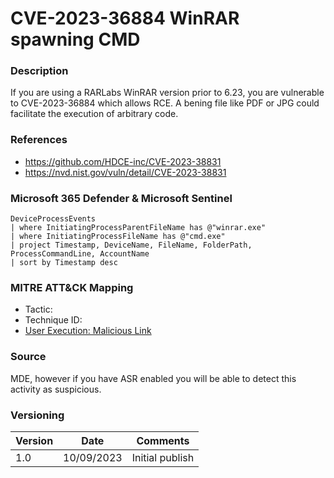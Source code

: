# CVE-2023-36884 WinRAR spawning CMD

### Description

If you are using a RARLabs WinRAR version prior to 6.23, you are vulnerable to CVE-2023-36884 which allows RCE. A bening file like PDF or JPG could facilitate the execution of arbitrary code.

### References
- https://github.com/HDCE-inc/CVE-2023-38831
- https://nvd.nist.gov/vuln/detail/CVE-2023-38831

### Microsoft 365 Defender & Microsoft Sentinel
```
DeviceProcessEvents
| where InitiatingProcessParentFileName has @"winrar.exe"
| where InitiatingProcessFileName has @"cmd.exe"
| project Timestamp, DeviceName, FileName, FolderPath, ProcessCommandLine, AccountName
| sort by Timestamp desc
```

### MITRE ATT&CK Mapping
- Tactic: 
- Technique ID: 
- [User Execution: Malicious Link](https://attack.mitre.org/techniques/T1204/001/)

### Source

MDE, however if you have ASR enabled you will be able to detect this activity as suspicious.

### Versioning
| Version       | Date          | Comments                          |
| ------------- |---------------| ----------------------------------|
| 1.0           | 10/09/2023    | Initial publish                   |
